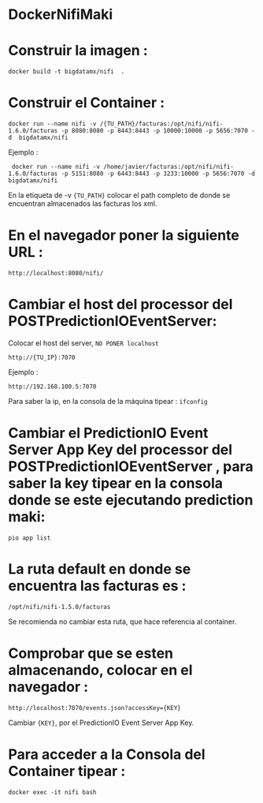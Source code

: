 # DockerNifiMaki

# Construir la imagen :
```docker build -t bigdatamx/nifi  . ```

# Construir el Container :

```docker run --name nifi -v /{TU_PATH}/facturas:/opt/nifi/nifi-1.6.0/facturas -p 8080:8080 -p 8443:8443 -p 10000:10000 -p 5656:7070 -d  bigdatamx/nifi```


Ejemplo :

``` docker run --name nifi -v /home/javier/facturas:/opt/nifi/nifi-1.6.0/facturas -p 5151:8080 -p 6443:8443 -p 3233:10000 -p 5656:7070 -d bigdatamx/nifi```

En la etiqueta de -v ```{TU_PATH}``` colocar el path completo de donde se encuentran almacenados las facturas los xml.


# En el navegador poner la siguiente URL : 
```http://localhost:8080/nifi/```


# Cambiar el host del processor del POSTPredictionIOEventServer:

Colocar el host del server, ```NO PONER localhost```

```http://{TU_IP}:7070```

Ejemplo : 

```http://192.168.100.5:7070```


Para saber la ip, en la consola de la máquina tipear : ```ifconfig``` 


# Cambiar el PredictionIO Event Server App Key del processor del POSTPredictionIOEventServer , para saber la key tipear en la consola donde se este ejecutando prediction maki:
```pio app list```



# La ruta default en donde se encuentra las facturas es :
 ```/opt/nifi/nifi-1.5.0/facturas```

Se recomienda no cambiar esta ruta, que hace referencia al container.


# Comprobar que se esten almacenando, colocar en el navegador :

```http://localhost:7070/events.json?accessKey={KEY}```

Cambiar ```{KEY}```, por el  PredictionIO Event Server App Key.


# Para acceder a la Consola del Container tipear :
```docker exec -it nifi bash```

